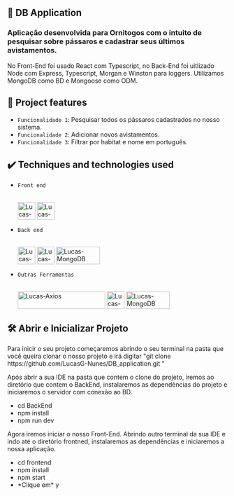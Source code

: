 ## 📁 DB Application

<h3>Aplicação desenvolvida para Ornitogos com o intuito de pesquisar sobre pássaros e cadastrar seus últimos avistamentos.</h3>
<p>No Front-End foi usado React com Typescript, no Back-End foi uitlizado Node com Express, Typescript, Morgan e Winston para loggers. Utilizamos MongoDB como BD e Mongoose como ODM.</p>

## :hammer: Project features

- `Funcionalidade 1`: Pesquisar todos os pássaros cadastrados no nosso sistema.
- `Funcionalidade 2`: Adicionar novos avistamentos.
- `Funcionalidade 3`: Filtrar por habitat e nome em português.

## ✔️ Techniques and technologies used

- `Front end`


  <div style="display: inline_block"><br>
  <img align="center" alt="Lucas-React" height="40" width="40" src="https://upload.wikimedia.org/wikipedia/commons/thumb/a/a7/React-icon.svg/2300px-React-icon.svg.png">
  <img align="center" alt="Lucas-Ts" height="40" width="40" src="https://user-images.githubusercontent.com/84019679/199375358-c16759c3-7d05-48d5-a44a-f99697f59280.png">
</div>

- `Back end `

 
   <div style="display: inline_block"><br>

    <img align="center" alt="Lucas-Node" height="40" width="40" src="https://cdn.iconscout.com/icon/free/png-256/node-js-1174925.png">
  <img align="center" alt="Lucas-Ts" height="40" width="40" src="https://user-images.githubusercontent.com/84019679/199375358-c16759c3-7d05-48d5-a44a-f99697f59280.png">
  <img align="center" alt="Lucas-MongoDB" height="40" width="100" src="https://user-images.githubusercontent.com/84019679/199377148-32165b73-741c-43d5-a859-56e37a378d0b.png">

</div>

- `Outras Ferramentas `

 
   <div style="display: inline_block"><br>

    <img align="center" alt="Lucas-Axios" height="40" width="200" src="https://cdn.iconscout.com/icon/free/png-256/node-js-1174925.png">
  <img align="center" alt="Lucas-Ts" height="40" width="40" src="https://user-images.githubusercontent.com/84019679/199375358-c16759c3-7d05-48d5-a44a-f99697f59280.png">
  <img align="center" alt="Lucas-MongoDB" height="40" width="100" src="https://user-images.githubusercontent.com/84019679/199377148-32165b73-741c-43d5-a859-56e37a378d0b.png">

</div>


## 🛠️ Abrir e Inicializar Projeto
<p>Para inicir o seu projeto começaremos abrindo o seu terminal na pasta que você queira clonar o nosso projeto e irá digitar "git clone https://github.com/LucasG-Nunes/DB_application.git " </p>

<p>Após abrir a sua IDE na pasta que contem o clone do projeto, iremos ao diretório que contem o BackEnd, instalaremos as dependências do projeto e iniciaremos o servidor com conexão ao BD.</p>

<ul>
  <li>cd BackEnd</li>
  <li>npm install</li> 
  <li>npm run dev</li> 
 </ul>

<span>Agora iremos iniciar o nosso Front-End. Abrindo outro terminal da sua IDE e indo até o diretório frontned, instalaremos as dependências e iniciaremos a nossa aplicação. </span>

<ul>
  <li>cd frontend</li>
  <li>npm install</li> 
  <li>npm start</li> 
  <li>*Clique em* y</li> 
 </ul>


